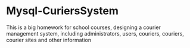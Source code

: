 # Mysql-CuriersSystem
This is a big homework for school courses, designing a courier management system, including administrators, users, couriers, couriers, courier sites and other information
